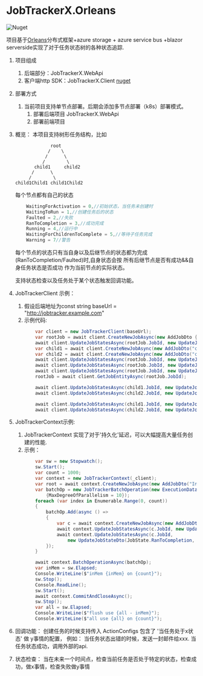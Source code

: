 # JobTrackerX.Orleans
![Nuget](https://img.shields.io/nuget/dt/JobTrackerX.Client)

项目基于[Orleans](https://github.com/dotnet/orleans)分布式框架+azure storage + azure service bus +blazor serverside实现了对于任务状态树的各种状态追踪.
1. 项目组成
    1. 后端部分：JobTrackerX.WebApi
    2. 客户端http SDK：JobTrackerX.Client  [nuget](https://www.nuget.org/packages/JobTrackerX.Client/)
2. 部署方式
    1. 当前项目支持单节点部署。后期会添加多节点部署（k8s）部署模式。
        1. 部署后端项目 JobTrackerX.WebApi
        2. 部署前端项目
3. 概览：
    本项目支持树形任务结构，比如 
    ```
                 root
                /    \
               /      \
              /        \
           child1     child2
          /      \
         /        \
    child1Child1 child1Child2
    ```
    每个节点都有自己的状态
    ```csharp
        WaitingForActivation = 0,//初始状态，当任务未创建时
        WaitingToRun = 1,//创建任务后的状态
        Faulted = 2,//失败
        RanToCompletion = 3,//成功完成
        Running = 4,//运行中
        WaitingForChildrenToComplete = 5,//等待子任务完成
        Warning = 7//警告
    ```
    每个节点的状态只有当自身以及后继节点的状态都为完成(RanToCompletion/Faulted)时,自身状态会按 所有后继节点是否有成功&&自身任务状态是否成功 作为当前节点的实际状态。  

    支持状态检查以及任务处于某个状态触发回调功能。



4. JobTrackerClient 示例：
    1. 假设后端地址为const string baseUrl =  "http://jobtracker.example.com"
    2. 示例代码:
        ```csharp
            var client = new JobTrackerClient(baseUrl);
            var rootJob = await client.CreateNewJobAsync(new AddJobDto { JobName = "RootJob" });
            await client.UpdateJobStatesAsync(rootJob.JobId, new UpdateJobStateDto(JobState.Running, "rootJobRunning"));
            var child1 = await client.CreateNewJobAsync(new AddJobDto("child1", rootJob.JobId));
            var child2 = await client.CreateNewJobAsync(new AddJobDto("child2", rootJob.JobId));
            await client.UpdateJobStatesAsync(rootJob.JobId, new UpdateJobStateDto(JobState.RanToCompletion, "rootJobFinished"));
            await client.UpdateJobStatesAsync(rootJob.JobId, new UpdateJobStateDto(JobState.Running, "rootJobRunningAgain"));
            await client.UpdateJobStatesAsync(rootJob.JobId, new UpdateJobStateDto(JobState.RanToCompletion, "rootJobFinished"));
            rootJob = await client.GetJobEntityAsync(rootJob.JobId);

            await client.UpdateJobStatesAsync(child1.JobId, new UpdateJobStateDto(JobState.Warning, "child1 Running"));
            await client.UpdateJobStatesAsync(child2.JobId, new UpdateJobStateDto(JobState.Running, "child2 Running"));

            await client.UpdateJobStatesAsync(child1.JobId, new UpdateJobStateDto(JobState.RanToCompletion, "child1 finished"));
            await client.UpdateJobStatesAsync(child2.JobId, new UpdateJobStateDto(JobState.RanToCompletion, "child2 finished"));
        ```
5. JobTrackerContext示例:
    1. JobTrackerContext 实现了对于'持久化'延迟，可以大幅提高大量任务创建的性能.
    2. 示例：
        ```csharp
            var sw = new Stopwatch();
            sw.Start();
            var count = 1000;
            var context = new JobTrackerContext(_client);
            var root = await context.CreateNewJobAsync(new AddJobDto("InBuffer"));
            var batchOp = new JobTrackerBatchOperation(new ExecutionDataflowBlockOptions()
                {MaxDegreeOfParallelism = 10});
            foreach (var index in Enumerable.Range(0, count))
            {
                batchOp.Add(async () =>
                {
                    var c = await context.CreateNewJobAsync(new AddJobDto($"c-{index}", root.JobId));
                    await context.UpdateJobStatesAsync(c.JobId, new UpdateJobStateDto(JobState.Running, "--"));
                    await context.UpdateJobStatesAsync(c.JobId,
                        new UpdateJobStateDto(JobState.RanToCompletion, "--"));
                });
            }

            await context.BatchOperationAsync(batchOp);
            var inMem = sw.Elapsed;
            Console.WriteLine($"inMem {inMem} on {count}");
            sw.Stop();
            Console.ReadLine();
            sw.Start();
            await context.CommitAndCloseAsync();
            sw.Stop();
            var all = sw.Elapsed;
            Console.WriteLine($"flush use {all - inMem}");
            Console.WriteLine($"all use {all} on {count}");

        ```
6. 回调功能：
    创建任务的时候支持传入 ActionConfigs 包含了 '当任务处于x状态' 做 y事情的配置，
    例如： 
    当任务状态出错的时候，发送一封邮件给xxx.
    当任务状态成功，调用外部的api.
7. 状态检查：
    当在未来一个时间点，检查当前任务是否处于特定的状态，检查成功，做x事情，检查失败做y事情
